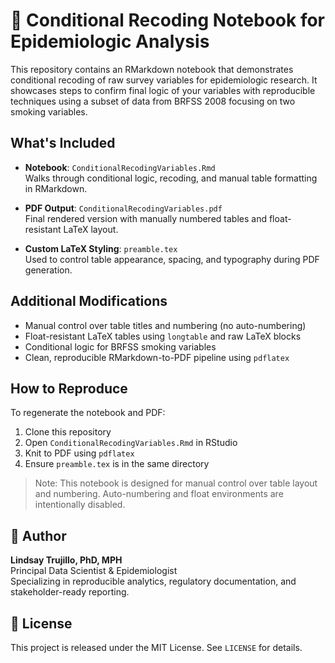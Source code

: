 # 📓 Conditional Recoding Notebook for Epidemiologic Analysis

This repository contains an RMarkdown notebook that demonstrates conditional 
recoding of raw survey variables for epidemiologic research. It showcases 
steps to confirm final logic of your variables with reproducible techniques 
using a subset of data from BRFSS 2008 focusing on two smoking variables.

## What's Included

- **Notebook**: `ConditionalRecodingVariables.Rmd`  
  Walks through conditional logic, recoding, and manual table formatting in 
  RMarkdown.
  
- **PDF Output**: `ConditionalRecodingVariables.pdf`  
  Final rendered version with manually numbered tables and float-resistant 
  LaTeX layout.
  
- **Custom LaTeX Styling**: `preamble.tex`  
  Used to control table appearance, spacing, and typography during 
  PDF generation.

## Additional Modifications

- Manual control over table titles and numbering (no auto-numbering)
- Float-resistant LaTeX tables using `longtable` and raw LaTeX blocks
- Conditional logic for BRFSS smoking variables
- Clean, reproducible RMarkdown-to-PDF pipeline using `pdflatex`

## How to Reproduce

To regenerate the notebook and PDF:

1. Clone this repository
2. Open `ConditionalRecodingVariables.Rmd` in RStudio
3. Knit to PDF using `pdflatex`
4. Ensure `preamble.tex` is in the same directory

> Note: This notebook is designed for manual control over table layout and numbering. Auto-numbering and float environments are intentionally disabled.

## 👤 Author

**Lindsay Trujillo, PhD, MPH**  
Principal Data Scientist & Epidemiologist  
Specializing in reproducible analytics, regulatory documentation, 
and stakeholder-ready reporting.

## 📜 License

This project is released under the MIT License. See `LICENSE` for details.
